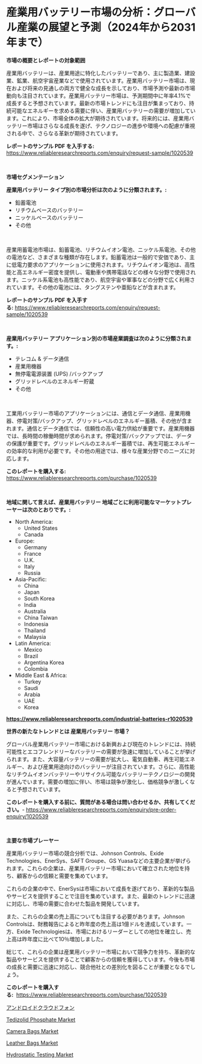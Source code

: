 <p><h1>産業用バッテリー市場の分析：グローバル産業の展望と予測（2024年から2031年まで）</h1></p><p><strong>市場の概要とレポートの対象範囲</strong></p>
<p><p>産業用バッテリーは、産業用途に特化したバッテリーであり、主に製造業、建設業、鉱業、航空宇宙産業などで使用されています。産業用バッテリー市場は、現在および将来の見通しの両方で健全な成長を示しており、市場予測や最新の市場動向も注目されています。産業用バッテリー市場は、予測期間中に年率4.1%で成長すると予想されています。最新の市場トレンドにも注目が集まっており、持続可能なエネルギーを求める需要に伴い、産業用バッテリーの需要が増加しています。これにより、市場全体の拡大が期待されています。将来的には、産業用バッテリー市場はさらなる成長を遂げ、テクノロジーの進歩や環境への配慮が重視される中で、さらなる革新が期待されています。</p></p>
<p><strong>レポートのサンプル PDF を入手する:</strong> <a href="https://www.reliableresearchreports.com/enquiry/request-sample/1020539">https://www.reliableresearchreports.com/enquiry/request-sample/1020539</a></p>
<p>&nbsp;</p>
<p><strong>市場セグメンテーション</strong></p>
<p><strong>産業用バッテリー タイプ別の市場分析は次のように分類されます。:</strong></p>
<p><ul><li>鉛蓄電池</li><li>リチウムベースのバッテリー</li><li>ニッケルベースのバッテリー</li><li>その他</li></ul></p>
<p>&nbsp;</p>
<p><p>産業用蓄電池市場は、鉛蓄電池、リチウムイオン電池、ニッケル系電池、その他の電池など、さまざまな種類が存在します。鉛蓄電池は一般的で安価であり、主に低電力要求のアプリケーションに使用されます。リチウムイオン電池は、高性能と高エネルギー密度を提供し、電動車や携帯電話などの様々な分野で使用されます。ニッケル系電池も高性能であり、航空宇宙や軍事などの分野で広く利用されています。その他の電池には、タングステンや亜鉛などが含まれます。</p></p>
<p><strong>レポートのサンプル PDF を入手する:</strong>&nbsp;<a href="https://www.reliableresearchreports.com/enquiry/request-sample/1020539">https://www.reliableresearchreports.com/enquiry/request-sample/1020539</a></p>
<p>&nbsp;</p>
<p><strong> 産業用バッテリー アプリケーション別の市場産業調査は次のように分類されます。:</strong></p>
<p><ul><li>テレコム & データ通信</li><li>産業用機器</li><li>無停電電源装置 (UPS) /バックアップ</li><li>グリッドレベルのエネルギー貯蔵</li><li>その他</li></ul></p>
<p>&nbsp;</p>
<p><p>工業用バッテリー市場のアプリケーションには、通信とデータ通信、産業用機器、停電対策/バックアップ、グリッドレベルのエネルギー蓄積、その他が含まれます。通信とデータ通信では、信頼性の高い電力供給が重要です。産業用機器では、長時間の稼働時間が求められます。停電対策/バックアップでは、データの保護が重要です。グリッドレベルのエネルギー蓄積では、再生可能エネルギーの効率的な利用が必要です。その他の用途では、様々な産業分野でのニーズに対応します。</p></p>
<p><strong>このレポートを購入する:</strong>&nbsp; <a href="https://www.reliableresearchreports.com/purchase/1020539">https://www.reliableresearchreports.com/purchase/1020539</a></p>
<p>&nbsp;</p>
<p><strong>地域に関して言えば、産業用バッテリー 地域ごとに利用可能なマーケットプレーヤーは次のとおりです。:</strong></p>
<p><ul>
    <li>
        North America:
        <ul>
            <li>United States</li>
            <li>Canada</li>
        </ul>
    </li>
    <li>
        Europe:
        <ul>
            <li>Germany</li>
            <li>France</li>
            <li>U.K.</li>
            <li>Italy</li>
            <li>Russia</li>
        </ul>
    </li>
    <li>
        Asia-Pacific:
        <ul>
            <li>China</li>
            <li>Japan</li>
            <li>South Korea</li>
            <li>India</li>
            <li>Australia</li>
            <li>China Taiwan</li>
            <li>Indonesia</li>
            <li>Thailand</li>
            <li>Malaysia</li>
        </ul>
    </li>
    <li>
        Latin America:
        <ul>
            <li>Mexico</li>
            <li>Brazil</li>
            <li>Argentina Korea</li>
            <li>Colombia</li>
        </ul>
    </li>
    <li>
        Middle East & Africa:
        <ul>
            <li>Turkey</li>
            <li>Saudi</li>
            <li>Arabia</li>
            <li>UAE</li>
            <li>Korea</li>
        </ul>
    </li>
    </ul></p>
<p><strong><a href="https://www.reliableresearchreports.com/industrial-batteries-r1020539">https://www.reliableresearchreports.com/industrial-batteries-r1020539</a></strong>&nbsp;</p>
<p><strong>世界の新たなトレンドとは 産業用バッテリー 市場？</strong></p>
<p><p>グローバル産業用バッテリー市場における新興および現在のトレンドには、持続可能性とエコフレンドリーなバッテリーの需要が急速に増加していることが挙げられます。また、大容量バッテリーの需要が拡大し、電気自動車、再生可能エネルギー、および産業用途向けのバッテリーが注目されています。さらに、高性能なリチウムイオンバッテリーやリサイクル可能なバッテリーテクノロジーの開発が進んでいます。需要の増加に伴い、市場は競争が激化し、価格競争が激しくなると予想されています。</p></p>
<p><strong>このレポートを購入する前に、質問がある場合は問い合わせるか、共有してください。</strong>- <a href="https://www.reliableresearchreports.com/enquiry/pre-order-enquiry/1020539">https://www.reliableresearchreports.com/enquiry/pre-order-enquiry/1020539</a></p>
<p>&nbsp;</p>
<p><strong>主要な市場プレーヤー</strong></p>
<p><p>産業用バッテリー市場の競合分析では、Johnson Controls、Exide Technologies、EnerSys、SAFT Groupe、GS Yuasaなどの主要企業が挙げられます。これらの企業は、産業用バッテリー市場において確立された地位を持ち、顧客からの信頼と需要を集めています。</p><p>これらの企業の中で、EnerSysは市場において成長を遂げており、革新的な製品やサービスを提供することで注目を集めています。また、最新のトレンドに迅速に対応し、市場の需要に合わせた製品を開発しています。</p><p>また、これらの企業の売上高についても注目する必要があります。Johnson Controlsは、財務報告によると昨年度の売上高は1億ドルを達成しています。一方、Exide Technologiesは、市場におけるリーダーとしての地位を確立し、売上高は昨年度に比べて10％増加しました。</p><p>総じて、これらの企業は産業用バッテリー市場において競争力を持ち、革新的な製品やサービスを提供することで顧客からの信頼を獲得しています。今後も市場の成長と需要に迅速に対応し、競合他社との差別化を図ることが重要となるでしょう。</p></p>
<p><strong>このレポートを購入する:</strong>&nbsp;&nbsp;<a href="https://www.reliableresearchreports.com/purchase/1020539">https://www.reliableresearchreports.com/purchase/1020539</a></p>
<p><p><a href="https://github.com/ycmtqqhvk3273/Market-Research-Report-List-1/blob/main/666334929834.md">アンドロイドクラウドフォン</a></p><p><a href="https://issuu.com/reportprime-2/docs/tedizolid-phosphate-market-size-2030.pptx">Tedizolid Phosphate Market</a></p><p><a href="https://www.linkedin.com/pulse/camera-bags-market-report-reveals-latest-trends-growth-etehe?trackingId=6EclIhzegA8XQP%2FDghU7xQ%3D%3D">Camera Bags Market</a></p><p><a href="https://www.linkedin.com/pulse/leather-bags-market-share-evolution-growth-trends-2024-flxse?trackingId=6pUHM%2FNsx58BZF5JOHSEmw%3D%3D">Leather Bags Market</a></p><p><a href="https://github.com/arionmp/Market-Research-Report-List-2/blob/main/hydrostatic-testing-market.md">Hydrostatic Testing Market</a></p></p>